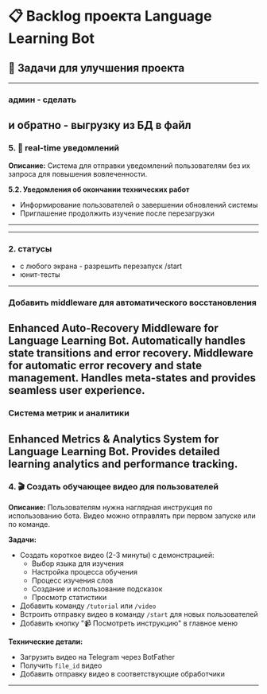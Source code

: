 # 📋 Backlog проекта Language Learning Bot

## 🎯 Задачи для улучшения проекта


---
### админ - сделать
и обратно - выгрузку из БД в файл
---

### 5. 🔔 **real-time уведомлений**

**Описание:** Система для отправки уведомлений пользователям без их запроса для повышения вовлеченности.


**5.2. Уведомления об окончании технических работ**
- Информирование пользователей о завершении обновлений системы
- Приглашение продолжить изучение после перезагрузки


---

---
### 2. статусы
- с любого экрана - разрешить перезапуск /start
- юнит-тесты

---

### Добавить middleware для автоматического восстановления
Enhanced Auto-Recovery Middleware for Language Learning Bot.
Automatically handles state transitions and error recovery.
Middleware for automatic error recovery and state management.
    Handles meta-states and provides seamless user experience.
---
### Система метрик и аналитики
Enhanced Metrics & Analytics System for Language Learning Bot.
Provides detailed learning analytics and performance tracking.
---

### 4. 🎬 **Создать обучающее видео для пользователей**

**Описание:** Пользователям нужна наглядная инструкция по использованию бота. Видео можно отправлять при первом запуске или по команде.

**Задачи:**
- Создать короткое видео (2-3 минуты) с демонстрацией:
  - Выбор языка для изучения
  - Настройка процесса обучения
  - Процесс изучения слов
  - Создание и использование подсказок
  - Просмотр статистики
- Добавить команду `/tutorial` или `/video`
- Встроить отправку видео в команду `/start` для новых пользователей
- Добавить кнопку "📹 Посмотреть инструкцию" в главное меню

**Технические детали:**
- Загрузить видео на Telegram через BotFather
- Получить `file_id` видео
- Добавить отправку видео в соответствующие обработчики

---



